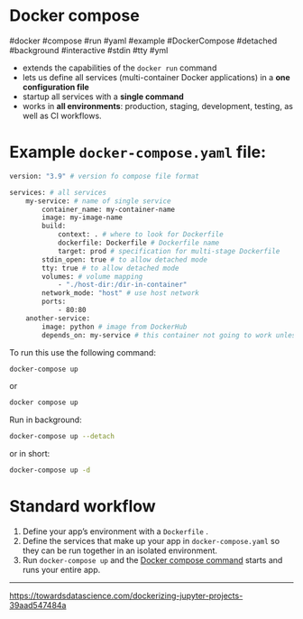 # Docker compose

#docker #compose #run #yaml #example #DockerCompose #detached #background #interactive #stdin #tty #yml

- extends the capabilities of the `docker run` command 
- lets us define all services (multi-container Docker applications) in a **one configuration file**
- startup all services with a **single command**
- works in **all environments**: production, staging, development, testing, as well as CI workflows.

# Example `docker-compose.yaml` file:

```dockerfile
version: "3.9" # version fo compose file format

services: # all services
    my-service: # name of single service
        container_name: my-container-name
        image: my-image-name
        build:
            context: . # where to look for Dockerfile
            dockerfile: Dockerfile # Dockerfile name
            target: prod # specification for multi-stage Dockerfile
        stdin_open: true # to allow detached mode
        tty: true # to allow detached mode
        volumes: # volume mapping
            - "./host-dir:/dir-in-container"
        network_mode: "host" # use host network
		ports: 
			- 80:80 
	another-service: 
		image: python # image from DockerHub 
		depends_on: my-service # this container not going to work unless my-service is running
```

To run this use the following command:

```bash
docker-compose up
```
or 
```bash
docker compose up
```

Run in background:

```bash
docker-compose up --detach
```
or in short:

```bash
docker-compose up -d
```
# Standard workflow

1. Define your app’s environment with a `Dockerfile` .
2. Define the services that make up your app in `docker-compose.yaml` so they can be run together in an isolated environment.
3. Run `docker-compose up` and the [Docker compose command](https://docs.docker.com/compose/cli-command/) starts and runs your entire app. 

---
https://towardsdatascience.com/dockerizing-jupyter-projects-39aad547484a